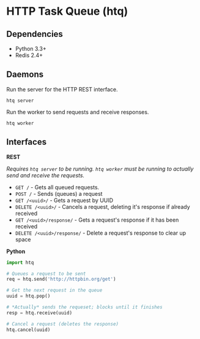# HTTP Task Queue (htq)

## Dependencies

- Python 3.3+
- Redis 2.4+

## Daemons

Run the server for the HTTP REST interface.

```
htq server
```

Run the worker to send requests and receive responses.

```
htq worker
```

## Interfaces

**REST**

*Requires `htq server` to be running. `htq worker` must be running to actually send and receive the requests.*

- `GET /` - Gets all queued requests.
- `POST /` - Sends (queues) a request
- `GET /<uuid>/` - Gets a request by UUID
- `DELETE /<uuid>/` - Cancels a request, deleting it's response if already received
- `GET /<uuid>/response/` - Gets a request's response if it has been received
- `DELETE /<uuid>/response/` - Delete a request's response to clear up space

**Python**

```python
import htq

# Queues a request to be sent
req = htq.send('http://httpbin.org/get') 

# Get the next request in the queue
uuid = htq.pop()

# *Actually* sends the requeset; blocks until it finishes
resp = htq.receive(uuid)

# Cancel a request (deletes the response)
htq.cancel(uuid)
```
